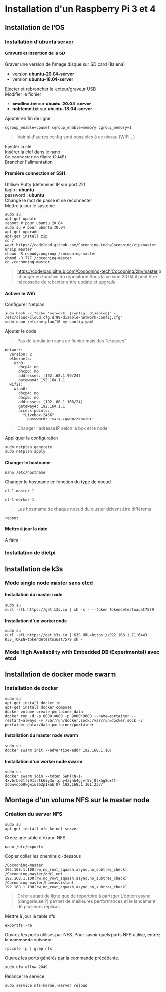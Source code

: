 # Installation d'un Raspberry Pi 3 et 4
## Installation de l'OS
### Installation d'ubuntu server
#### Gravure et insertion de la SD
Graver une version de l'image disque sur SD card (Balena)
* version __ubuntu-20.04-server__
* version __ubuntu-18.04-server__

Ejecter et rebrancher le lecteur/graveur USB  
Modifier le fichier
* __cmdline.txt__ sur __ubuntu-20.04-server__
* __nobtcmd.txt__ sur __ubuntu-18.04-server__

Ajouter en fin de ligne
<pre><code>cgroup_enable=cpuset cgroup_enable=memory cgroup_memory=1
</code></pre>

>Voir si d'autres config sont possibles à ce niveau (WIFI...)

Ejecter la clé  
Insérer la clef dans le nano  
Se connecter en filaire (RJ45)  
Brancher l'alimentation
#### Première connection en SSH
Utiliser Putty (déteminer IP sur port 22)  
login : __ubuntu__  
password : __ubuntu__  
Change le mot de passe et se reconnecter  
Mettre à jour le système
<pre><code>sudo su
apt-get update
reboot # pour ubuntu 20.04
sudo su # pour ubuntu 20.04  
apt-get upgrade
apt-get install zip
cd /
wget https://codeload.github.com/Cocooning-tech/Cocooning/zip/master
unzip master
chown -R nobody:nogroup /cocooning-master
chmod -R 777 /cocooning-master
cd /cocooning-master
</code></pre>

> https://codeload.github.com/Cocooning-tech/Cocooning/zip/master à changer en fonction du repositorie
> Sous la version 20.04 il peut être nécessaire de rebooter entre update et upgrade

#### Activer le Wifi
Configurer Netplan  
<pre><code>sudo bash -c "echo 'network: {config: disabled}' > /etc/cloud/cloud.cfg.d/99-disable-network-config.cfg"
sudo nano /etc/netplan/10-my-config.yaml
</code></pre>
Ajouter le code  

>Pas de tabulation dans ce fichier mais des "espaces"

<pre><code>network:
  version: 2
  ethernets:
    eth0:
      dhcp4: no
      dhcp6: no
      addresses: [192.168.1.99/24]
      gateway4: 192.168.1.1
  wifis:
    wlan0:
      dhcp4: no
      dhcp6: no
      addresses: [192.168.1.100/24]
      gateway4: 192.168.1.1
      access-points:
        "Livebox-2466":
          password: "S4TVJCQwaWZzknGibt"
</code></pre>

> Changer l'adresse IP selon la box et le node

Appliquer la configuration  
<pre><code>sudo netplan generate
sudo netplan apply
</code></pre>
#### Changer le hostname
<pre><code>nano /etc/hostname
</code></pre>
Changer le hostname en fonction du type de noeud
<pre><code>cl-1-master-1
</code></pre>
<pre><code>cl-1-worker-1
</code></pre>

>Les hostname de chaque noeud du cluster doivent être différents

<pre><code>reboot
</code></pre>

#### Mettre à jour la date
A faire
### Installation de dietpi

## Installation de k3s
### Mode single node master sans etcd
#### Installation du master node
<pre><code>sudo su
curl -sfL https://get.k3s.io | sh -s - --token tokendetestoauat7579
</code></pre>
#### Installation d'un worker node
<pre><code>sudo su
curl -sfL https://get.k3s.io | K3S_URL=https://192.168.1.71:6443 K3S_TOKEN=tokendetestoauat7579 sh -
</code></pre>
### Mode High Availability with Embedded DB (Experimental) avec etcd

## Installation de docker mode swarm
### Installation de docker
<pre><code>sudo su
apt-get install docker.io
apt-get install docker-compose
docker volume create portainer_data
docker run -d -p 8000:8000 -p 9000:9000 --name=portainer --restart=always -v /var/run/docker.sock:/var/run/docker.sock -v portainer_data:/data portainer/portainer
</code></pre>
#### Installation du master node swarm
<pre><code>sudo su
docker swarm init --advertise-addr 192.168.1.100
</code></pre>
#### Installation d'un worker node swarm
<pre><code>sudo su
docker swarm join --token SWMTKN-1-4xv6rbe2tfi91irtk6iy3uflpny4zjhh4gjvr5ij0lxhg8or4f-3c6wvopb9kgwiul62p1xabj07 192.168.1.101:2377
</code></pre>

## Montage d'un volume NFS sur le master node
### Création du server NFS
<pre><code>sudo su
apt-get install nfs-kernel-server
</code></pre>
Créez une table d'export NFS
<pre><code>nano /etc/exports
</code></pre>
Copier coller les chemins ci-dessous
<pre><code>/Cocooning-master 192.168.1.100(rw,no_root_squash,async,no_subtree_check)
/Cocooning-master/ddclient 192.168.1.100(rw,no_root_squash,async,no_subtree_check)
/Cocooning-master/homeassistant 192.168.1.100(rw,no_root_squash,async,no_subtree_check)
</code></pre>

> Créer autant de ligne que de répertoire à partager 
> L'option async (dangereuse ?) permet de meilleures performances et le lancement de plusieurs replicas

Mettre à jour la table nfs
<pre><code>exportfs -ra
</code></pre>
Ouvrez les ports utilisés par NFS.
Pour savoir quels ports NFS utilise, entrez la commande suivante:
<pre><code>rpcinfo -p | grep nfs
</code></pre>
Ouvrez les ports générés par la commande précédente.
<pre><code>sudo ufw allow 2049
</code></pre>
Relancer le service
<pre><code>sudo service nfs-kernel-server reload
</code></pre>